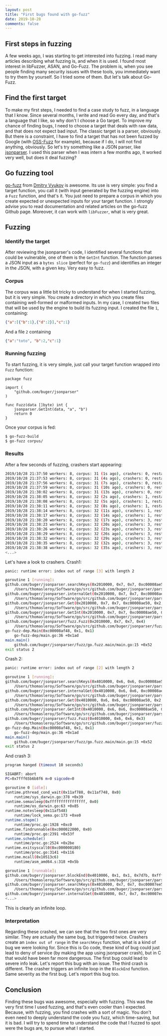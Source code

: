 ```yaml
---
layout: post
title: "First bugs found with go-fuzz"
date: 2019-10-28
comments: false
---
```


## First steps in fuzzing

A few weeks ago, I was starting to get interested into fuzzing. I read many articles describing what fuzzing is, and 
when it is used. I found most interest in libFuzzer, ASAN, and Go-Fuzz. The problem is, when you see people finding many
security issues with these tools, you immediately want to try them by yourself. So I tried some of them. But let's talk 
about Go-Fuzz.

## Find the first target

To make my first steps, I needed to find a case study to fuzz, in a language that I know. Since several months, 
I write and read Go every day, and that's a language that I like, so why don't I choose a Go target.
To improve my chance of finding bugs, I need to choose a target that deals with raw data, and that does not expect bad
input. The classic target is a parser, obviously. But there is a constraint, I have to find a target that has not been 
fuzzed by Google (with [OSS-Fuzz](https://github.com/google/oss-fuzz) for example), because if I do, I will not find 
anything, obviously. So let's try something like a JSON parser, like [jsonparser](https://github.com/buger/jsonparser). 
I used this parser when I was intern a few months ago, it worked very well, but does it deal fuzzing?

## Go fuzzing tool

[go-fuzz](https://github.com/dvyukov/go-fuzz) from [Dmitry Vyukov](https://twitter.com/dvyukov?lang=fr) is awesome. 
Its use is very simple: you find a target function, you call it (with input generated by the fuzzing engine) 
into a `Fuzz` function, and that's it. You just need to prepare a corpus in which you create expected or unexpected 
inputs for your target function. I strongly advise you to read documentation and related articles on the go-fuzz Github page. 
Moreover, it can work with `libFuzzer`, what is very great.

## Fuzzing

### Identify the target

After reviewing the jsonparser's code, I identified several functions that could be vulnerable, one of them is the `GetInt` 
function. The function parses a JSON input as a `bytes slice` (perfect for `go-fuzz`) and identifies an integer in the JSON,
with a given key. Very easy to fuzz.

### Corpus

The corpus was a little bit tricky to understand for when I started fuzzing, but it is very simple. You create a 
directory in which you create files containing well-formed or malformed inputs. In my case, I created two files that 
will be used by the engine to build its fuzzing input.
I created the file `1`, containing:

```json
{"a":[{"b":1},{"d":2}],"c":1}
```

And a file `2` containing

```json
{"a":"toto", "b":2,"c":1}
```

### Running fuzzing

To start fuzzing, it is very simple, just call your target function wrapped into `Fuzz` function:

```golang
package fuzz

import (
    "github.com/buger/jsonparser"
)

func Fuzz(data []byte) int {
    jsonparser.GetInt(data, "a", "b")
    return 0
}
```

Once your corpus is fed:

```bash
$ go-fuzz-build
$ go-fuzz corpus/
```

### Results

After a few seconds of fuzzing, crashers start appearing:

``` bash
2019/10/28 21:37:50 workers: 8, corpus: 31 (1s ago), crashers: 0, restarts: 1/0, execs: 0 (0/sec), cover: 0, uptime: 3s
2019/10/28 21:37:53 workers: 8, corpus: 31 (4s ago), crashers: 0, restarts: 1/0, execs: 0 (0/sec), cover: 76, uptime: 6s
2019/10/28 21:37:56 workers: 8, corpus: 31 (7s ago), crashers: 0, restarts: 1/0, execs: 0 (0/sec), cover: 76, uptime: 9s
2019/10/28 21:37:59 workers: 8, corpus: 31 (10s ago), crashers: 0, restarts: 1/0, execs: 0 (0/sec), cover: 76, uptime: 12s
2019/10/28 21:38:02 workers: 8, corpus: 31 (13s ago), crashers: 0, restarts: 1/906, execs: 3627 (242/sec), cover: 76, uptime: 15s
2019/10/28 21:38:05 workers: 8, corpus: 32 (2s ago), crashers: 1, restarts: 1/906, execs: 3627 (201/sec), cover: 76, uptime: 18s
2019/10/28 21:38:08 workers: 8, corpus: 32 (5s ago), crashers: 1, restarts: 1/1303, execs: 19549 (931/sec), cover: 77, uptime: 21s
2019/10/28 21:38:11 workers: 8, corpus: 32 (8s ago), crashers: 1, restarts: 1/1221, execs: 19550 (814/sec), cover: 77, uptime: 24s
2019/10/28 21:38:14 workers: 8, corpus: 32 (11s ago), crashers: 1, restarts: 1/1221, execs: 19550 (724/sec), cover: 77, uptime: 27s
2019/10/28 21:38:17 workers: 8, corpus: 32 (14s ago), crashers: 1, restarts: 1/1086, execs: 19552 (652/sec), cover: 77, uptime: 30s
2019/10/28 21:38:20 workers: 8, corpus: 32 (17s ago), crashers: 3, restarts: 1/1086, execs: 19552 (592/sec), cover: 77, uptime: 33s
2019/10/28 21:38:23 workers: 8, corpus: 32 (20s ago), crashers: 3, restarts: 1/1598, execs: 47959 (1332/sec), cover: 77, uptime: 36s
2019/10/28 21:38:26 workers: 8, corpus: 32 (23s ago), crashers: 3, restarts: 1/1547, execs: 47960 (1230/sec), cover: 77, uptime: 39s
2019/10/28 21:38:29 workers: 8, corpus: 32 (26s ago), crashers: 3, restarts: 1/1547, execs: 47960 (1142/sec), cover: 77, uptime: 42s
2019/10/28 21:38:32 workers: 8, corpus: 32 (29s ago), crashers: 3, restarts: 1/1453, execs: 47964 (1066/sec), cover: 77, uptime: 45s
2019/10/28 21:38:35 workers: 8, corpus: 32 (32s ago), crashers: 3, restarts: 1/1453, execs: 47964 (999/sec), cover: 77, uptime: 48s
2019/10/28 21:38:38 workers: 8, corpus: 32 (35s ago), crashers: 3, restarts: 1/988, execs: 63259 (1240/sec), cover: 77, uptime: 51s
<...>
```

Let's have a look to crashers.
Crash1:

```  bash
panic: runtime error: index out of range [3] with length 2

goroutine 1 [running]:
github.com/buger/jsonparser.searchKeys(0x2010000, 0x7, 0x7, 0xc00008ae50, 0x2, 0x2, 0x1202008)
    /Users/thomasleroy/Software/go/src/github.com/buger/jsonparser/parser.go:264 +0xef5
github.com/buger/jsonparser.internalGet(0x2010000, 0x7, 0x7, 0xc00008ae50, 0x2, 0x2, 0x300000002, 0xc000000180, 0xc00008ad70, 0x1032180, ...)
    /Users/thomasleroy/Software/go/src/github.com/buger/jsonparser/parser.go:876 +0x3b5
github.com/buger/jsonparser.Get(0x2010000, 0x7, 0x7, 0xc00008ae50, 0x2, 0x2, 0x1052ce2, 0x10444ec, 0x1054d20, 0xc00008ae08, ...)
    /Users/thomasleroy/Software/go/src/github.com/buger/jsonparser/parser.go:870 +0x8b
github.com/buger/jsonparser.GetInt(0x2010000, 0x7, 0x7, 0xc00008ae50, 0x2, 0x2, 0x3a23685800000000, 0x5db751b9, 0xc00008ae70)
    /Users/thomasleroy/Software/go/src/github.com/buger/jsonparser/parser.go:1140 +0x8b
github.com/buger/jsonparser/fuzz.Fuzz(0x2010000, 0x7, 0x7, 0x4)
    /Users/thomasleroy/Software/go/src/github.com/buger/jsonparser/fuzz/fuzz.go:8 +0x95
go-fuzz-dep.Main(0xc00008af48, 0x1, 0x1)
    go-fuzz-dep/main.go:36 +0x1ad
main.main()
    github.com/buger/jsonparser/fuzz/go.fuzz.main/main.go:15 +0x52
exit status 2
```

Crash 2:

``` bash
panic: runtime error: index out of range [2] with length 2

goroutine 1 [running]:
github.com/buger/jsonparser.searchKeys(0x4010000, 0x6, 0x6, 0xc00008ae50, 0x2, 0x2, 0xffffffffffffffff)
    /Users/thomasleroy/Software/go/src/github.com/buger/jsonparser/parser.go:264 +0xef5
github.com/buger/jsonparser.internalGet(0x4010000, 0x6, 0x6, 0xc00008ae50, 0x2, 0x2, 0x300000002, 0xc000000180, 0xc00008ad70, 0x1032180, ...)
    /Users/thomasleroy/Software/go/src/github.com/buger/jsonparser/parser.go:876 +0x3b5
github.com/buger/jsonparser.Get(0x4010000, 0x6, 0x6, 0xc00008ae50, 0x2, 0x2, 0x1052ce2, 0x10444ec, 0x1054d20, 0xc00008ae08, ...)
    /Users/thomasleroy/Software/go/src/github.com/buger/jsonparser/parser.go:870 +0x8b
github.com/buger/jsonparser.GetInt(0x4010000, 0x6, 0x6, 0xc00008ae50, 0x2, 0x2, 0x19f505000000000, 0x5db751ba, 0xc00008ae70)
    /Users/thomasleroy/Software/go/src/github.com/buger/jsonparser/parser.go:1140 +0x8b
github.com/buger/jsonparser/fuzz.Fuzz(0x4010000, 0x6, 0x6, 0x3)
    /Users/thomasleroy/Software/go/src/github.com/buger/jsonparser/fuzz/fuzz.go:8 +0x95
go-fuzz-dep.Main(0xc00008af48, 0x1, 0x1)
    go-fuzz-dep/main.go:36 +0x1ad
main.main()
    github.com/buger/jsonparser/fuzz/go.fuzz.main/main.go:15 +0x52
exit status 2
```

And crash 3:

``` bash
program hanged (timeout 10 seconds)

SIGABRT: abort
PC=0x7fff65b6b8f6 m=0 sigcode=0

goroutine 0 [idle]:
runtime.pthread_cond_wait(0x11af788, 0x11af748, 0x0)
    runtime/sys_darwin.go:378 +0x39
runtime.semasleep(0xffffffffffffffff, 0x0)
    runtime/os_darwin.go:63 +0x85
runtime.notesleep(0x11af548)
    runtime/lock_sema.go:173 +0xe0
runtime.stopm()
    runtime/proc.go:1928 +0xc0
runtime.findrunnable(0xc000022000, 0x0)
    runtime/proc.go:2391 +0x53f
runtime.schedule()
    runtime/proc.go:2524 +0x2be
runtime.exitsyscall0(0xc000000180)
    runtime/proc.go:3141 +0x116
runtime.mcall(0x10513c6)
    runtime/asm_amd64.s:318 +0x5b

goroutine 1 [runnable]:
github.com/buger/jsonparser.blockEnd(0x4010006, 0x1, 0x1, 0x7d7b, 0xffffffffffffffff)
    /Users/thomasleroy/Software/go/src/github.com/buger/jsonparser/parser.go:182 +0x294
github.com/buger/jsonparser.searchKeys(0x4010000, 0x7, 0x7, 0xc00007ee50, 0x2, 0x2, 0xffffffffffffffff)
    /Users/thomasleroy/Software/go/src/github.com/buger/jsonparser/parser.go:286 +0xd91
github.com/buger/jsonparser.internalGet(0x4010000, 0x7, 0x7, 0xc00007ee50, 0x2, 0x2, 0xc000022000, 0xc000000180, 0xc00007ed70, 0x1032180, ...)
<...>
```

This is clearly an infinite loop.

### Interpretation

Regarding these crashed, we can see that the two first ones are very similar. They are actually the same bug, but triggered
 twice. Crashers create an `ìndex out of range` in the `searchKeys` function, what is a kind of bug we were looking for. 
 Since this is Go code, these kind of bug could just lead to deny of service (by making the app using jsonparser crash), 
 but in C that would have been far more dangerous. The first bug could lead to severe info leak. Let's report this bug 
 with an issue. 
The third crash is different. The crasher triggers an infinite loop in the `BlockEnd` function. Same severity as the first bug.
Let's report this bug too.

## Conclusion

Finding these bugs was awesome, especially with fuzzing. This was the very first time I used fuzzing, and that's even cooler 
than I expected. Because, with fuzzing, you find crashes with a sort of magic. You don't even need to deeply understand 
the code you fuzz, which time-saving, but it is bad. I will try to spend time to understand the code that I fuzzed to spot 
were the bugs are, to pursue what I started. 